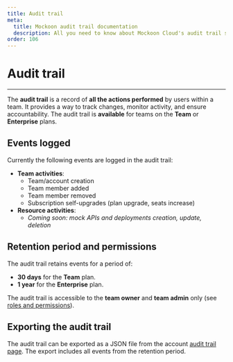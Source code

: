 ```yaml
---
title: Audit trail
meta:
  title: Mockoon audit trail documentation
  description: All you need to know about Mockoon Cloud's audit trail system.
order: 106
---
```


# Audit trail

---

The **audit trail** is a record of **all the actions performed** by users within a team. It provides a way to track changes, monitor activity, and ensure accountability. The audit trail is **available** for teams on the **Team** or **Enterprise** plans.

## Events logged

Currently the following events are logged in the audit trail:

- **Team activities**:
  - Team/account creation
  - Team member added
  - Team member removed
  - Subscription self-upgrades (plan upgrade, seats increase)
- **Resource activities**:
  - _Coming soon: mock APIs and deployments creation, update, deletion_

## Retention period and permissions

The audit trail retains events for a period of:

- **30 days** for the **Team** plan.
- **1 year** for the **Enterprise** plan.

The audit trail is accessible to the **team owner** and **team admin** only (see [roles and permissions](cloud-docs:roles-permissions)).

## Exporting the audit trail

The audit trail can be exported as a JSON file from the account [audit trail page](/account/audit-trail/). The export includes all events from the retention period.
